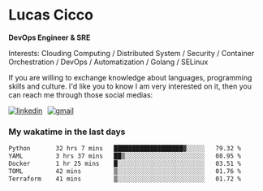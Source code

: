 # Lucas Cicco

**DevOps Engineer & SRE**

Interests: Clouding Computing / Distributed System / Security / Container Orchestration / DevOps / Automatization / Golang / SELinux

If you are willing to exchange knowledge about languages, programming skills and culture. I'd like you to know I am very interested on it, then you can reach me through those social medias:

<div style="display: flex; align-items: center; gap: 10px;">
  <a href="https://www.linkedin.com/in/lucas-vitor-de-cicco" target="_blank">
    <img
      src="https://img.shields.io/badge/-LinkedIn-%230077B5?style=for-the-badge&logo=linkedin&logoColor=white"
      alt="linkedin"
      target="_blank" 
    />
  </a>
  <a href="mailto:lucasvitorx1@gmail.com">
      <img
        src="https://img.shields.io/badge/-Gmail-%23333?style=for-the-badge&logo=gmail&logoColor=white"
        alt="gmail"
        target="_blank"
      />
  </a>
</div>

### My wakatime in the last days

<!--START_SECTION:waka-->

```txt
Python       32 hrs 7 mins   ███████████████████▓░░░░░   79.32 %
YAML         3 hrs 37 mins   ██▒░░░░░░░░░░░░░░░░░░░░░░   08.95 %
Docker       1 hr 25 mins    █░░░░░░░░░░░░░░░░░░░░░░░░   03.51 %
TOML         42 mins         ▒░░░░░░░░░░░░░░░░░░░░░░░░   01.76 %
Terraform    41 mins         ▒░░░░░░░░░░░░░░░░░░░░░░░░   01.72 %
```

<!--END_SECTION:waka-->
